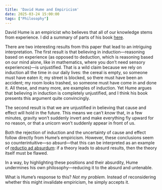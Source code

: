 ```yaml
---
title: 'David Hume and Empiricism'
date: 2025-03-24 15:00:00
tags: ["Philosophy"]
---
```


David Hume is an empiricist who believes that all of our knowledge stems from experience. I did a summary of parts of his book [here](/paper-summary/enquiry_human_understanding/).  

There are two interesting results from this paper that lead to an intriguing interpretation. The first result is that believing in induction—reasoning based on experience (as opposed to deduction, which is reasoning based on our mind alone, like in mathematics, where you don’t need sensory experiences)—is unjustified. That is a wild claim because we rely on induction all the time in our daily lives: the cereal is empty, so someone must have eaten it; my street is blocked, so there must have been an accident; my room looks trashed, so someone must have come in and done it. All these, and many more, are examples of induction. Yet Hume argues that believing in induction is completely unjustified, and I think his book presents this argument quite convincingly.  

The second result is that we are unjustified in believing that cause and effect will hold in the future. This means we can’t *know* that, in a few minutes, gravity won’t suddenly invert and make everything fly upward for no reason, or that a unicorn won’t suddenly appear in front of us.  

Both the rejection of induction and the uncertainty of cause and effect follow directly from Hume’s empiricism. However, these conclusions seem so counterintuitive—so absurd—that this can be interpreted as an example of [reductio ad absurdum](https://en.wikipedia.org/wiki/Reductio_ad_absurdum): if a theory leads to absurd results, then the theory itself must be flawed.  

In a way, by highlighting these positions and their absurdity, Hume undermines his own philosophy—reducing it to the absurd and untenable.  

What is Hume’s response to this? *Not my problem.* Instead of reconsidering whether this might invalidate empiricism, he simply accepts it.  

